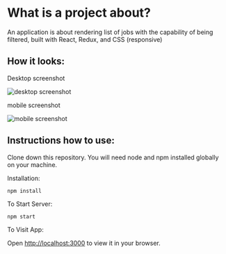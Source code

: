 # What is a project about?

An application is about rendering list of jobs with the capability of being filtered, built with React, Redux, and CSS (responsive)

## How it looks:

Desktop screenshot

![desktop screenshot](https://github.com/zizo64/jabama-task/assets/94462100/a567a9fa-381a-420e-880a-76838bc85909)

mobile screenshot

![mobile screenshot](https://github.com/zizo64/jabama-task/assets/94462100/0cb6bdc8-eea2-4694-8057-ea88161b2d57)

## Instructions how to use:
Clone down this repository. You will need node and npm installed globally on your machine.

Installation:

`npm install`

To Start Server:

 `npm start`

To Visit App:

Open [http://localhost:3000](http://localhost:3000) to view it in your browser.
